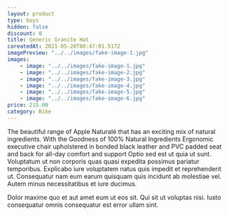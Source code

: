 ```yaml
---
layout: product
type: boys
hidden: false
discount: 0
title: Generic Granite Hat
careatedAt: 2021-05-28T08:47:01.517Z
imagePreview: "../../images/fake-image-1.jpg"
images:
    - image: "../../images/fake-image-1.jpg"
    - image: "../../images/fake-image-2.jpg"
    - image: "../../images/fake-image-3.jpg"
    - image: "../../images/fake-image-4.jpg"
    - image: "../../images/fake-image-5.jpg"
    - image: "../../images/fake-image-6.jpg"
price: 215.00
category: Bike
---
```

The beautiful range of Apple Naturalé that has an exciting mix of natural ingredients. With the Goodness of 100% Natural Ingredients
Ergonomic executive chair upholstered in bonded black leather and PVC padded seat and back for all-day comfort and support
Optio sed est ut quia ut sunt. Voluptatum ut non corporis quas quasi expedita possimus pariatur temporibus. Explicabo iure voluptatem natus quis impedit et reprehenderit ut. Consequatur nam eum earum quisquam quis incidunt ab molestiae vel. Autem minus necessitatibus et iure ducimus.
 Dolor maxime quo et aut amet eum ut eos sit. Qui sit ut voluptas nisi. Iusto consequatur omnis consequatur est error ullam sint.
